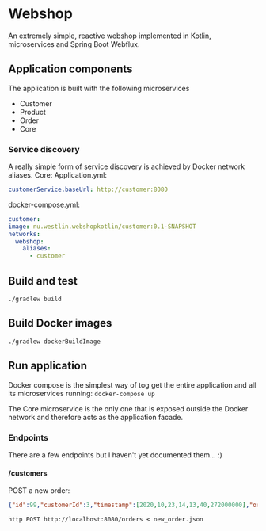 # Webshop
An extremely simple, reactive webshop implemented in Kotlin, microservices and Spring Boot Webflux.

## Application components
The application is built with the following microservices
* Customer
* Product
* Order
* Core

### Service discovery
A really simple form of service discovery is achieved by Docker network aliases.
Core: Application.yml:
```yml
customerService.baseUrl: http://customer:8080
```
docker-compose.yml:
```yml
customer:
image: nu.westlin.webshopkotlin/customer:0.1-SNAPSHOT
networks:
  webshop:
    aliases:
      - customer
```

## Build and test
```./gradlew build```

## Build Docker images
```./gradlew dockerBuildImage```

## Run application
Docker compose is the simplest way of tog get the entire application and all its microservices running: 
```docker-compose up```

The Core microservice is the only one that is exposed outside the Docker network and therefore acts as the application facade. 

### Endpoints
There are a few endpoints but I haven't yet documented them... :)
  
#### /customers
POST a new order:
```json
{"id":99,"customerId":3,"timestamp":[2020,10,23,14,13,40,272000000],"orderRows":[{"productId":3,"quantity":3},{"productId":4,"quantity":4}]}
```
```http POST http://localhost:8080/orders < new_order.json```
